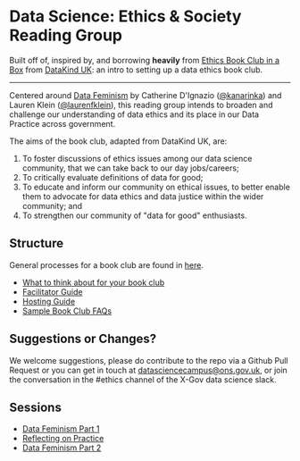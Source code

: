 # Data Science: Ethics & Society Reading Group

Built off of, inspired by, and borrowing **heavily** from [Ethics Book Club in a
Box](https://github.com/DataKind-UK/data-ethics-book-club-in-a-box) from
[DataKind UK](https://datakind.org.uk/): an intro to setting up a data ethics book club.

---


Centered around [Data Feminism](https://data-feminism.mitpress.mit.edu/) by
Catherine D'Ignazio ([@kanarinka](https://twitter.com/kanarinka)) and Lauren Klein ([@laurenfklein](https://twitter.com/laurenfklein)), this reading group intends to broaden and
challenge our understanding of data ethics and its place in our Data Practice across government. 

The aims of the book club, adapted from DataKind UK, are:

1.  To foster discussions of ethics issues among our data science
    community, that we can take back to our day jobs/careers;
2.  To critically evaluate definitions of data for good;
3.  To educate and inform our community on ethical issues, to better
    enable them to advocate for data ethics and data justice within the wider community; and
4.  To strengthen our community of "data for good" enthusiasts.

## Structure

General processes for a book club are found in [here](/process_guides).

  - [What to think about for your book
    club](/process_guides/What-you-need-for-your-book-club.md)
  - [Facilitator Guide](/process_guides/Facilitator-Guide.md)
  - [Hosting Guide](/process_guides/Hosting-Guide.md)
  - [Sample Book Club FAQs](/process_guides/Sample-Book-Club-FAQs.md)


## Suggestions or Changes?

We welcome suggestions, please do contribute to the repo via a Github Pull Request or you can
get in touch at
[datasciencecampus@ons.gov.uk](mailto:datasciencecampus@ons.gov.uk), or join the
conversation in the #ethics channel of the X-Gov data science slack.


## Sessions

* [Data Feminism Part 1](https://datasciencecampus.github.io/ethics_society_reading_group/topics_and_materials/1_Data-Feminism-Part-1.html)
* [Reflecting on Practice](https://datasciencecampus.github.io/ethics_society_reading_group/topics_and_materials/2_Reflecting-on-Practice.md.html)
* [Data Feminism Part 2](https://datasciencecampus.github.io/ethics_society_reading_group/topics_and_materials/1_Data-Feminism-Part-3.html)


